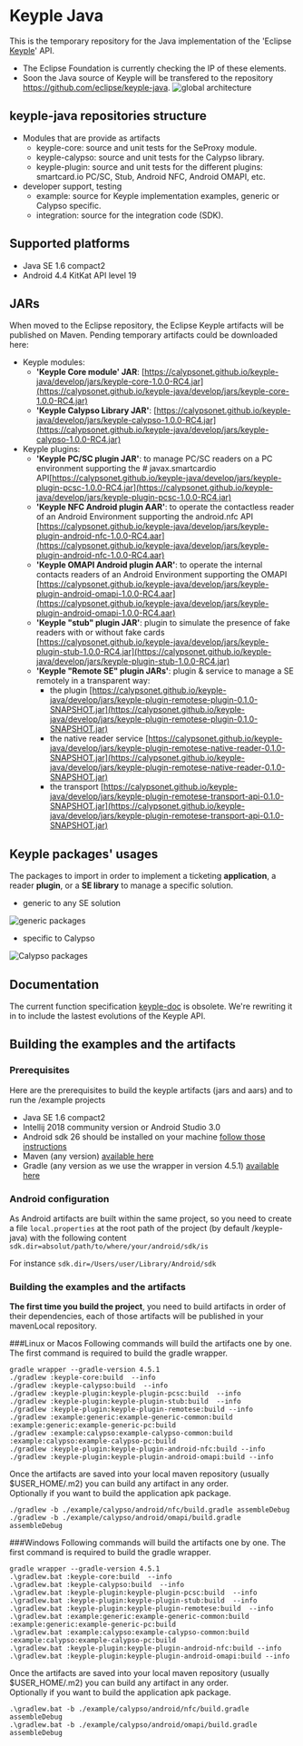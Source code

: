 # Keyple Java

This is the temporary repository for the Java implementation of the 'Eclipse [Keyple](https://keyple.org/)' API.
- The Eclipse Foundation is currently checking the IP of these elements.
- Soon the Java source of Keyple will be transfered to the repository https://github.com/eclipse/keyple-java.
![global architecture](doc/20181123-Keyple-components.svg "keyple SDK global architecture")

## keyple-java repositories structure

- Modules that are provide as artifacts
  - keyple-core: source and unit tests for the SeProxy module.
  - keyple-calypso: source and unit tests for the Calypso library.
  - keyple-plugin: source and unit tests for the different plugins: smartcard.io PC/SC, Stub, Android NFC, Android OMAPI, etc.
- developer support, testing
  - example: source for Keyple implementation examples, generic or Calypso specific.
  - integration: source for the integration code (SDK).

## Supported platforms
- Java SE 1.6 compact2
- Android 4.4 KitKat API level 19

## JARs
When moved to the Eclipse repository, the Eclipse Keyple artifacts will be published on Maven. Pending temporary artifacts could be downloaded here:

- Keyple modules:
  - **'Keyple Core module' JAR**:  [https://calypsonet.github.io/keyple-java/develop/jars/keyple-core-1.0.0-RC4.jar](https://calypsonet.github.io/keyple-java/develop/jars/keyple-core-1.0.0-RC4.jar)
  - **'Keyple Calypso Library JAR'**: [https://calypsonet.github.io/keyple-java/develop/jars/keyple-calypso-1.0.0-RC4.jar](https://calypsonet.github.io/keyple-java/develop/jars/keyple-calypso-1.0.0-RC4.jar)
- Keyple plugins:
  - **'Keyple PC/SC plugin JAR'**: to manage PC/SC readers on a PC environment supporting the # javax.smartcardio API[https://calypsonet.github.io/keyple-java/develop/jars/keyple-plugin-pcsc-1.0.0-RC4.jar](https://calypsonet.github.io/keyple-java/develop/jars/keyple-plugin-pcsc-1.0.0-RC4.jar)
  - **'Keyple NFC Android plugin AAR'**: to operate the contactless reader of an Android Environment supporting the android.nfc API [https://calypsonet.github.io/keyple-java/develop/jars/keyple-plugin-android-nfc-1.0.0-RC4.aar](https://calypsonet.github.io/keyple-java/develop/jars/keyple-plugin-android-nfc-1.0.0-RC4.aar)
  - **'Keyple OMAPI Android plugin AAR'**: to operate the internal contacts readers of an Android Environment supporting the OMAPI [https://calypsonet.github.io/keyple-java/develop/jars/keyple-plugin-android-omapi-1.0.0-RC4.aar](https://calypsonet.github.io/keyple-java/develop/jars/keyple-plugin-android-omapi-1.0.0-RC4.aar)
  - **'Keyple "stub" plugin JAR'**: plugin to simulate the presence of fake readers with or without fake cards [https://calypsonet.github.io/keyple-java/develop/jars/keyple-plugin-stub-1.0.0-RC4.jar](https://calypsonet.github.io/keyple-java/develop/jars/keyple-plugin-stub-1.0.0-RC4.jar)
  - **'Keyple "Remote SE" plugin JARs'**: plugin & service to manage a SE remotely in a transparent way:
    - the plugin [https://calypsonet.github.io/keyple-java/develop/jars/keyple-plugin-remotese-plugin-0.1.0-SNAPSHOT.jar](https://calypsonet.github.io/keyple-java/develop/jars/keyple-plugin-remotese-plugin-0.1.0-SNAPSHOT.jar)
    - the native reader service [https://calypsonet.github.io/keyple-java/develop/jars/keyple-plugin-remotese-native-reader-0.1.0-SNAPSHOT.jar](https://calypsonet.github.io/keyple-java/develop/jars/keyple-plugin-remotese-native-reader-0.1.0-SNAPSHOT.jar)
    - the transport [https://calypsonet.github.io/keyple-java/develop/jars/keyple-plugin-remotese-transport-api-0.1.0-SNAPSHOT.jar](https://calypsonet.github.io/keyple-java/develop/jars/keyple-plugin-remotese-transport-api-0.1.0-SNAPSHOT.jar)

## Keyple packages' usages
The packages to import in order to implement a ticketing **application**, a reader **plugin**, or a **SE library** to manage a specific solution.

- generic to any SE solution

![generic packages](doc/SeProxyPackage.svg "Keyple generic packages")

- specific to Calypso

![Calypso packages](doc/CalypsoPackage.svg "Calypso packages")

## Documentation
The current function specification [keyple-doc](https://calypsonet.github.io/keyple-doc/) is obsolete. We're rewriting it in to include the lastest evolutions of the Keyple API.


## Building the examples and the artifacts

### Prerequisites
Here are the prerequisites to build the keyple artifacts (jars and aars) and to run the /example projects
- Java SE 1.6 compact2
- Intellij 2018 community version or Android Studio 3.0
- Android sdk 26 should be installed on your machine [follow those instructions](http://www.androiddocs.com/sdk/installing/index.html)
- Maven (any version) [available here](https://maven.apache.org/install.html)
- Gradle (any version as we use the wrapper in version 4.5.1) [available here](https://gradle.org/install/)

### Android configuration 
As Android artifacts are built within the same project, so you need to create a file `local.properties` at the root path of the project (by default /keyple-java) with the following content 
`sdk.dir=absolut/path/to/where/your/android/sdk/is`

For instance ``sdk.dir=/Users/user/Library/Android/sdk``

### Building the examples and the artifacts
**The first time you build the project**, you need to build artifacts in order of their dependencies, each of those artifacts will be published in your mavenLocal repository. 

###Linux or Macos
Following commands will build the artifacts one by one. The first command is required to build the gradle wrapper.  

```
gradle wrapper --gradle-version 4.5.1
./gradlew :keyple-core:build  --info
./gradlew :keyple-calypso:build  --info
./gradlew :keyple-plugin:keyple-plugin-pcsc:build  --info
./gradlew :keyple-plugin:keyple-plugin-stub:build  --info
./gradlew :keyple-plugin:keyple-plugin-remotese:build --info
./gradlew :example:generic:example-generic-common:build  :example:generic:example-generic-pc:build
./gradlew :example:calypso:example-calypso-common:build  :example:calypso:example-calypso-pc:build
./gradlew :keyple-plugin:keyple-plugin-android-nfc:build --info
./gradlew :keyple-plugin:keyple-plugin-android-omapi:build --info
```
Once the artifacts are saved into your local maven repository (usually $USER_HOME/.m2) you can build any artifact in any order.  
Optionally if you want to build the application apk package.

```
./gradlew -b ./example/calypso/android/nfc/build.gradle assembleDebug 
./gradlew -b ./example/calypso/android/omapi/build.gradle assembleDebug
```

###Windows
Following commands will build the artifacts one by one. The first command is required to build the gradle wrapper.

```
gradle wrapper --gradle-version 4.5.1
.\gradlew.bat :keyple-core:build  --info
.\gradlew.bat :keyple-calypso:build  --info
.\gradlew.bat :keyple-plugin:keyple-plugin-pcsc:build  --info
.\gradlew.bat :keyple-plugin:keyple-plugin-stub:build  --info
.\gradlew.bat :keyple-plugin:keyple-plugin-remotese:build  --info
.\gradlew.bat :example:generic:example-generic-common:build  :example:generic:example-generic-pc:build
.\gradlew.bat :example:calypso:example-calypso-common:build  :example:calypso:example-calypso-pc:build
.\gradlew.bat :keyple-plugin:keyple-plugin-android-nfc:build --info
.\gradlew.bat :keyple-plugin:keyple-plugin-android-omapi:build --info
```

Once the artifacts are saved into your local maven repository (usually $USER_HOME/.m2) you can build any artifact in any order.  
Optionally if you want to build the application apk package.

```
.\gradlew.bat -b ./example/calypso/android/nfc/build.gradle assembleDebug 
.\gradlew.bat -b ./example/calypso/android/omapi/build.gradle assembleDebug
```
